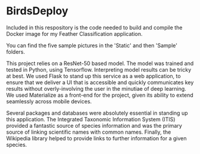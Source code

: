 # BirdsDeploy

Included in this respository is the code needed to build and compile the Docker image for my Feather Classification application. 

You can find the five sample pictures in the 'Static' and then 'Sample' folders. 

This project relies on a ResNet-50 based model. The model was trained and tested in Python, using Tensorflow. Interpreting model results can be tricky at best. We used Flask to stand up this service as a web application, to ensure that we deliver a UI that is accessible and quickly communicates key results without overly-involving the user in the minutiae of deep learning. We used Materialize as a front-end for the project, given its ability to extend seamlessly across mobile devices.

Several packages and databases were absolutely essential in standing up this application. The Integrated Taxonomic Information System (ITIS) provided a fantastic source of species information and was the primary source of linking scientific names with common names. Finally, the Wikipedia library helped to provide links to further information for a given species.


